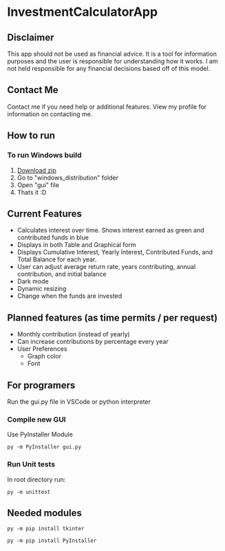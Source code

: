 # InvestmentCalculatorApp

## Disclaimer
This app should not be used as financial advice. It is a tool for information purposes and the user is responsible for understanding how it works. I am not held responsible for any financial decisions based off of this model.

## Contact Me
Contact me if you need help or additional features. View my profile for information on contacting me.

## How to run
### To run Windows build
1. [Download zip](https://github.com/pdsatter/InvestmentCalculatorApp/archive/refs/heads/main.zip)
2. Go to "windows_distribution" folder
3. Open "gui" file
4. Thats it :D



## Current Features

* Calculates interest over time. Shows interest earned as green and contributed funds in blue
* Displays in both Table and Graphical form
* Displays Cumulative Interest, Yearly Interest, Contributed Funds, and Total Balance for each year.
* User can adjust average return rate, years contributing, annual contribution, and initial balance
* Dark mode
* Dynamic resizing
* Change when the funds are invested

## Planned features (as time permits / per request)
* Monthly contribution (instead of yearly)
* Can increase contributions by percentage every year
* User Preferences
  * Graph color
  * Font

## For programers
Run the gui.py file in VSCode or python interpreter
### Compile new GUI
Use PyInstaller Module  

```
py -m PyInstaller gui.py
```

### Run Unit tests
In root directory run:
```
py -m unittest
```

## Needed modules
```
py -m pip install tkinter
```

```
py -m pip install PyInstaller
```

